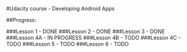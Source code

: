 #Udacity course - Developing Android Apps

##Progress:

###Lesson 1 
    - DONE
###Lesson 2 
    - DONE
###Lesson 3
    - DONE
###Lesson 4A 
    - IN PROGRESS
###Lesson 4B 
    - TODO
###Lesson 4C 
    - TODO
###Lesson 5 
    - TODO
###Lesson 6 
    - TODO
